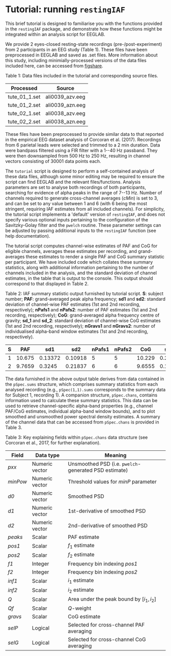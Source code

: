 # Tutorial: running `restingIAF`

This brief tutorial is designed to familiarise you with the functions provided in the `restingIAF` package, and demonstrate how these functions might be integrated within an analysis script for EEGLAB.

We provide 2 eyes-closed resting-state recordings (pre-/post-experiment) from 2 participants in an EEG study (Table 1).
These files have been preprocessed in EEGLAB and saved as .set files.
More information about this study, including minimially-processed versions of the data files included here, can be accessed from [figshare](https://figshare.com/articles/Muspelheim_data/3412312).

Table 1: Data files included in the tutorial and corresponding source files.

| Processed | Source |
|---|---|
| tute_01_1.set | ali0039_azv.eeg |
| tute_01_2.set | ali0039_azn.eeg |
| tute_02_1.set | ali0038_azv.eeg |
| tute_02_2.set | ali0038_azn.eeg |

These files have been preprocessed to provide similar data to that reported in the empirical EEG dataset analysis of Corcoran et al. (2017).
Recordings from 6 parietal leads were selected and trimmed to a 2 min duration.
Data were bandpass filtered using a FIR filter with a 1--40 Hz passband.
They were then downsampled from 500 Hz to 250 Hz, resulting in channel vectors consisting of 30001 data points each.

The `tutorial` script is designed to perform a self-contained analysis of these data files, although some minor editing may be required to ensure the script can find EEGLAB and the relevant files/functions.
Analysis parameters are set to analyse both recordings of both participants, searching for evidence of alpha peaks in the range of 7--13 Hz.
Number of channels required to generate cross-channel averages ($cMin$) is set to 3, and can be set to any value between 1 and 6 (with 6 being the most stringent, requiring IAF estimates from all included channels).
For simplicity, the tutorial script implements a 'default' version of `restingIAF`, and does not specify various optional inputs pertaining to the configuration of the Savitzky-Golay filter and the `pwelch` routine.
These parameter settings can be adjusted by passing additional inputs to the `restingIAF` function (see help documentation).

The tutorial script computes channel-wise estimates of PAF and CoG for eligible channels, averages these estimates per recording, and grand-averages these estimates to render a single PAF and CoG summary statistic per participant.
We have included code which collates these summary statistics, along with additional information pertaining to the number of channels included in the analysis, and the standard deviation of channel estimates, in the table that is output to the console.
This output should correspond to that displayed in Table 2.

Table 2: IAF summary statistic output furnished by tutorial script. **S**: subject number; **PAF**: grand-averaged peak alpha frequency; **sd1** and **sd2**: standard deviation of channel-wise PAF estimates (1st and 2nd recording, respectively); **nPafs1** and **nPafs2**: number of PAF estimates (1st and 2nd recording, respectively); **CoG**: grand-averaged alpha frequency centre of gravity; **sd_1** and **sd_2**: standard deviation of channel-wise CoG estimates (1st and 2nd recording, respectively); **nGravs1** and **nGravs2**: number of individualised alpha-band window estimates (1st and 2nd recording, respectively).

| S | PAF | sd1 | sd2 | nPafs1 | nPafs2 | CoG | sd_1 | sd_2 | nGravs1 | nGravs2 |
|---|---|---|---|---|---|---|---|---|---|---|
| 1 | 10.675 | 0.13372 | 0.10918 | 5 | 5 | 10.229 | 0.21824 | 0.16021 | 6 | 6 |
| 2 | 9.7659 | 0.3245 | 0.21837 | 6 | 6 | 9.6555 | 0.11511 | 0.12073 | 6 | 6 |

The data furnished in the above output table derives from data contained in the `pSpec.sums` structure, which comprises summary statistics from each analysed recording (e.g., `pSpec(1,1).sums` corresponds to the summary data for Subject 1, recording 1).
A companion structure, `pSpec.chans`, contains information used to calculate these summary statistics.
This data can be used to retrieve channel-specific alpha-band properties (e.g., channel PAF/CoG estimates, individual alpha-band window bounds), and to plot smoothed and unsmoothed power spectral density estimates.
A summary of the channel data that can be accessed from `pSpec.chans` is provided in Table 3.

Table 3: Key explaining fields within `pSpec.chans` data structure (see Corcoran et al., 2017, for further explanation).

| Field | Data type | Meaning |
|---|---|---|
| *pxx* | Numeric vector | Unsmoothed PSD (i.e. `pwelch`-generated PSD estimate) |
| *minPow* | Numeric vector | Threshold values for *minP* parameter |
| *d0* | Numeric vector | Smoothed PSD |
| *d1* | Numeric vector | 1st-derivative of smoothed PSD |
| *d2* | Numeric vector | 2nd-derivative of smoothed PSD |
| *peaks* | Scalar | PAF estimate |
| *pos1* | Scalar | $f_1$ estimate |
| *pos2* | Scalar | $f_2$ estimate |
| *f1* | Integer | Frequency bin indexing *pos1* |
| *f2* | Integer | Frequency bin indexing *pos2* |
| *inf1* | Scalar | $i_1$ estimate |
| *inf2* | Scalar | $i_2$ estimate |
| *Q* | Scalar | Area under the peak bound by $[i_1,i_2]$ |
| *Qf* | Scalar | *Q*-weight |
| *gravs* | Scalar | CoG estimate |
| *selP* | Logical | Selected for cross-channel PAF averaging |
| *selG* | Logical | Selected for cross-channel CoG averaging |


